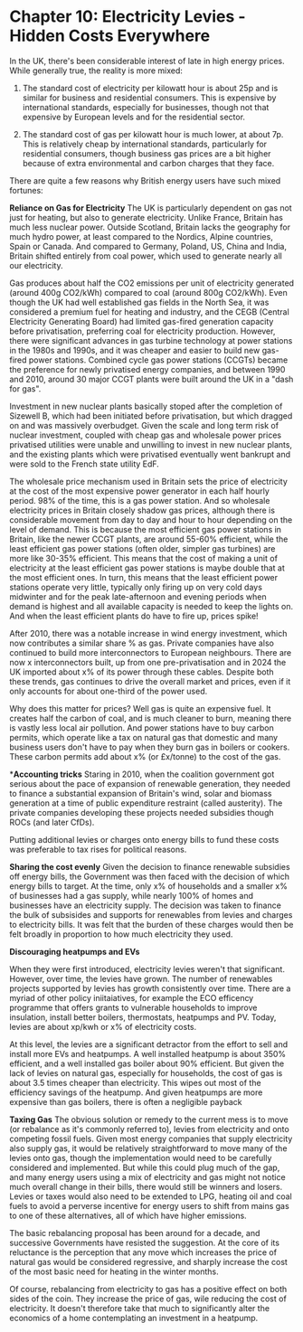 # Chapter 10: Electricity Levies - Hidden Costs Everywhere

In the UK, there's been considerable interest of late in high energy prices. While generally true, the reality is more mixed:

1. The standard cost of electricity per kilowatt hour is about 25p and is similar for business and residential consumers. This is expensive by international standards, especially for businesses, though not that expensive by European levels and for the residential sector.

2. The standard cost of gas per kilowatt hour is much lower, at about 7p. This is relatively cheap by international standards, particularly for residential consumers, though business gas prices are a bit higher because of extra environmental and carbon charges that they face.

There are quite a few reasons why British energy users have such mixed fortunes:

**Reliance on Gas for Electricity**
The UK is particularly dependent on gas not just for heating, but also to generate electricity. Unlike France, Britain has much less nuclear power. Outside Scotland, Britain lacks the geography for much hydro power, at least compared to the Nordics, Alpine countries, Spain or Canada. And compared to Germany, Poland, US, China and India, Britain shifted entirely from coal power, which used to generate nearly all our electricity.

Gas produces about half the CO2 emissions per unit of electricity generated (around 400g CO2/kWh) compared to coal (around 800g CO2/kWh). Even though the UK had well established gas fields in the North Sea, it was considered a premium fuel for heating and industry, and the CEGB (Central Electricity Generating Board) had limited gas-fired generation capacity before privatisation, preferring coal for electricity production. However, there were significant advances in gas turbine technology at power stations in the 1980s and 1990s, and it was cheaper and easier to build new gas-fired power stations. Combined cycle gas power stations (CCGTs) became the preference for newly privatised energy companies, and between 1990 and 2010, around 30 major CCGT plants were built around the UK in a "dash for gas".

Investment in new nuclear plants basically stoped after the completion of Sizewell B, which had been initiated before privatisation, but which dragged on and was massively overbudget. Given the scale and long term risk of nuclear investment, coupled with cheap gas and wholesale power prices privatised utilities were unable and unwilling to invest in new nuclear plants, and the existing plants which were privatised eventually went bankrupt and were sold to the French state utility EdF.

The wholesale price mechanism used in Britain sets the price of electricity at the cost of the most expensive power generator in each half hourly period. 98% of the time, this is a gas power station. And so wholesale electricity prices in Britain closely shadow gas prices, although there is considerable movement from day to day and hour to hour depending on the level of demand. This is because the most efficient gas power stations in Britain, like the newer CCGT plants, are around 55-60% efficient, while the least efficient gas power stations (often older, simpler gas turbines) are more like 30-35% efficient. This means that the cost of making a unit of electricity at the least efficient gas power stations is maybe double that at the most efficient ones. In turn, this means that the least efficient power stations operate very little, typically only firing up on very cold days midwinter and for the peak late-afternoon and evening periods when demand is highest and all available capacity is needed to keep the lights on. And when the least efficient plants do have to fire up, prices spike!

After 2010, there was a notable increase in wind energy investment, which now contributes a similar share % as gas. Private companies have also continued to build more interconnectors to European neighbours. There are now x interconnectors built, up from one pre-privatisation and in 2024 the UK imported about x% of its power through these cables. Despite both these trends, gas continues to drive the overall market and prices, even if it only accounts for about one-third of the power used.

Why does this matter for prices? Well gas is quite an expensive fuel. It creates half the carbon of coal, and is much cleaner to burn, meaning there is vastly less local air pollution. And power stations have to buy carbon permits, which operate like a tax on natural gas that domestic and many business users don't have to pay when they burn gas in boilers or cookers. These carbon permits add about x% (or £x/tonne) to the cost of the gas.

***Accounting tricks**
Staring in 2010, when the coalition government got serious about the pace of expansion of renewable generation, they needed to finance a substantial expansion of Britain's wind, solar and biomass generation at a time of public expenditure restraint (called austerity). The private companies developing these projects needed subsidies though ROCs (and later CfDs).

Putting additional levies or charges onto energy bills to fund these costs was preferable to tax rises for political reasons. 

**Sharing the cost evenly**
Given the decision to finance renewable subsidies off energy bills, the Government was then faced with the decision of which energy bills to target. At the time, only x% of households and a smaller x% of businesses had a gas supply, while nearly 100% of homes and businesses have an electricity supply. The decision was taken to finance the bulk of subsisides and supports for renewables from levies and charges to electricity bills. It was felt that the burden of these charges would then be felt broadly in proportion to how much electricity they used.

**Discouraging heatpumps and EVs**

When they were first introduced, electricity levies weren't that significant. However, over time, the levies have grown. The number of renewables projects supported by levies has growth consistently over time. There are a myriad of other policy iniitaiatives, for example the ECO efficency programme  that offers grants to vulnerable 
households to improve insulation, install better boilers, thermostats, heatpumps and PV. Today, levies are about xp/kwh or x% of electricity costs.

At this level, the levies are a significant detractor from the effort to sell and install more EVs and heatpumps. A well installed heatpump is about 350% efficient, and a well installed gas boiler about 90% efficient. But given the lack of levies on natural gas, especially for households, the cost of gas is about 3.5 times cheaper than electricity. This wipes out most of the efficiency savings of the heatpump. And given heatpumps are more expensive than gas boilers, there is often a negligible payback 

**Taxing Gas**
The obvious solution or remedy to the current mess is to move (or rebalance as it's commonly referred to), levies from electricity and onto competing fossil fuels. Given most energy companies that supply electricity also supply gas, it would be relatively straightforward to move many of the levies onto gas, though the implementation would need to be carefully considered and implemented. But while this could plug much of the gap, and many energy users using a mix of electricity and gas might not notice much overall change in their bills, there would still be winners and losers. Levies or taxes would also need to be extended to LPG, heating oil and coal fuels to avoid a perverse incentive for energy users to shift from mains gas to one of these alternatives, all of which have higher emissions.

The basic rebalancing proposal has been around for a decade, and successive Governments have resisted the suggestion. At the core of its reluctance is the perception that any move which increases the price of natural gas would be considered regressive, and sharply increase the cost of the most basic need for heating in the winter months.

Of course, rebalancing from electricity to gas has a positive effect on both sides of the coin. They increase the price of gas, wile reducing the cost of electricity. It doesn't therefore take that much to significantly alter the economics of a home contemplating an investment in a heatpump. 